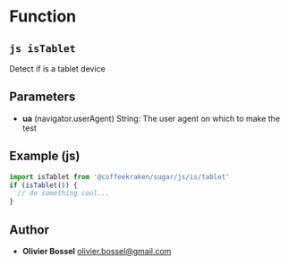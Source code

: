 
# Function


## ```js isTablet ```


Detect if is a tablet device

## Parameters

- **ua** (navigator.userAgent) String: The user agent on which to make the test



## Example (js)

```js
import isTablet from '@coffeekraken/sugar/js/is/tablet'
if (isTablet()) {
  // do something cool...
}
```


## Author
- **Olivier Bossel** <a href="mailto:olivier.bossel@gmail.com">olivier.bossel@gmail.com</a> 



